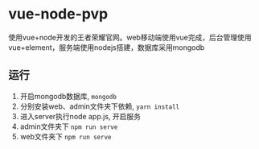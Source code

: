# vue-node-pvp

使用vue+node开发的王者荣耀官网。web移动端使用vue完成，后台管理使用vue+element，服务端使用nodejs搭建，数据库采用mongodb

## 运行
1. 开启mongodb数据库, `mongodb`
2. 分别安装web、admin文件夹下依赖, `yarn install`
3. 进入server执行node app.js, 开启服务
4. admin文件夹下 `npm run serve`
5. web文件夹下 `npm run serve`
